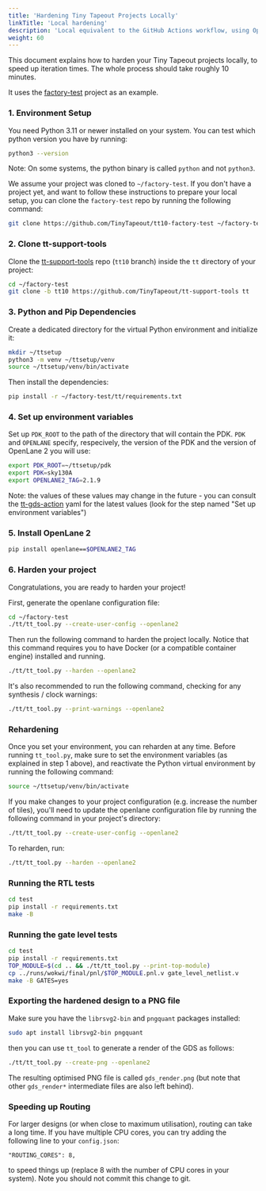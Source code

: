 ```yaml
---
title: 'Hardening Tiny Tapeout Projects Locally'
linkTitle: 'Local hardening'
description: 'Local equivalent to the GitHub Actions workflow, using OpenLane 2'
weight: 60
---
```


This document explains how to harden your Tiny Tapeout projects locally, to speed up iteration times. The whole process should take roughly 10 minutes.

It uses the [factory-test](https://github.com/TinyTapeout/tt10-factory-test) project as an example.

### 1. Environment Setup

You need Python 3.11 or newer installed on your system. You can test which python version you have by running:

```sh
python3 --version
```

Note: On some systems, the python binary is called `python` and not `python3`.

We assume your project was cloned to `~/factory-test`. If you don't have a project yet, and want to follow these instructions to prepare your local setup, you can clone the `factory-test` repo by running the following command:

```sh
git clone https://github.com/TinyTapeout/tt10-factory-test ~/factory-test
```

### 2. Clone tt-support-tools

Clone the [tt-support-tools](https://github.com/TinyTapeout/tt-support-tools) repo (`tt10` branch) inside the `tt` directory of your project:

```sh
cd ~/factory-test
git clone -b tt10 https://github.com/TinyTapeout/tt-support-tools tt
```

### 3. Python and Pip Dependencies

Create a dedicated directory for the virtual Python environment and initialize it:

```sh
mkdir ~/ttsetup
python3 -m venv ~/ttsetup/venv
source ~/ttsetup/venv/bin/activate
```

Then install the dependencies:

```sh
pip install -r ~/factory-test/tt/requirements.txt
```

### 4. Set up environment variables

Set up `PDK_ROOT` to the path of the directory that will contain the PDK. `PDK` and `OPENLANE` specify, respecively, the version of the PDK and the version of OpenLane 2 you will use: 

```sh
export PDK_ROOT=~/ttsetup/pdk
export PDK=sky130A
export OPENLANE2_TAG=2.1.9
```

Note: the values of these values may change in the future - you can consult the [tt-gds-action](https://github.com/TinyTapeout/tt-gds-action/blob/main/action.yml) yaml for the latest values (look for the step named "Set up environment variables") 

### 5. Install OpenLane 2

```sh
pip install openlane==$OPENLANE2_TAG
```

### 6. Harden your project

Congratulations, you are ready to harden your project!

First, generate the openlane configuration file:

```sh
cd ~/factory-test
./tt/tt_tool.py --create-user-config --openlane2
```

Then run the following command to harden the project locally.
Notice that this command requires you to have Docker (or a compatible container engine) installed and running.   

```sh
./tt/tt_tool.py --harden --openlane2
```

It's also recommended to run the following command, checking for any synthesis / clock warnings:

```sh
./tt/tt_tool.py --print-warnings --openlane2
```

### Rehardening

Once you set your environment, you can reharden at any time. Before running `tt_tool.py`, make sure to set the environment variables (as explained in step 1 above), and reactivate the Python virtual environment by running the following command:

```sh
source ~/ttsetup/venv/bin/activate
```

If you make changes to your project configuration (e.g. increase the number of tiles), you'll need to update the openlane configuration file by running the following command in your project's directory:

```sh
./tt/tt_tool.py --create-user-config --openlane2
```

To reharden, run:

```sh
./tt/tt_tool.py --harden --openlane2
```

### Running the RTL tests

```sh
cd test
pip install -r requirements.txt
make -B
```

### Running the gate level tests

```sh
cd test
pip install -r requirements.txt
TOP_MODULE=$(cd .. && ./tt/tt_tool.py --print-top-module)
cp ../runs/wokwi/final/pnl/$TOP_MODULE.pnl.v gate_level_netlist.v
make -B GATES=yes
```

### Exporting the hardened design to a PNG file

Make sure you have the `librsvg2-bin` and `pngquant` packages installed:

```sh
sudo apt install librsvg2-bin pngquant
```

then you can use `tt_tool` to generate a render of the GDS as follows:

```sh
./tt/tt_tool.py --create-png --openlane2
```

The resulting optimised PNG file is called `gds_render.png` (but note that other `gds_render*` intermediate files are also left behind).

### Speeding up Routing

For larger designs (or when close to maximum utilisation), routing can take a long time.  If you have multiple CPU cores, you can try adding the following line to your `config.json`:

```none
"ROUTING_CORES": 8,
```

to speed things up (replace 8 with the number of CPU cores in your system).  Note you should not commit this change to git.
